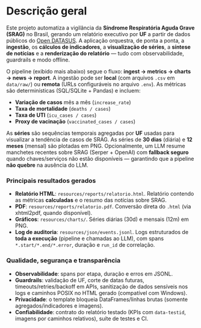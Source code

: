 # Descrição geral

Este projeto automatiza a vigilância da **Síndrome Respiratória Aguda Grave (SRAG)** no Brasil, gerando um relatório executivo por **UF** a partir de dados públicos do [Open DATASUS](https://opendatasus.saude.gov.br). A aplicação orquestra, de ponta a ponta, a **ingestão**, os **cálculos de indicadores**, a **visualização de séries**, a **síntese de notícias** e a **renderização do relatório** — tudo com observabilidade, guardrails e modo offline.

O pipeline (exibido mais abaixo) segue o fluxo: **ingest → metrics → charts → news → report**. A ingestão pode ser **local** (com arquivos `.csv` em `data/raw/`) ou **remota** (URLs configuráveis no arquivo `.env`). As métricas são determinísticas (SQL/SQLite + Pandas) e incluem:

- **Variação de casos** mês a mês (`increase_rate`)
- **Taxa de mortalidade** (`deaths / cases`)
- **Taxa de UTI** (`icu_cases / cases`)
- **Proxy de vacinação** (`vaccinated_cases / cases`)

As **séries** são sequências temporais agregadas por **UF** usadas para visualizar a tendência de casos de SRAG. As séries de **30 dias** (diária) e **12 meses** (mensal) são plotadas em PNG. Opcionalmente, um LLM resume manchetes recentes sobre SRAG (Serper + OpenAI) com **fallback seguro** quando chaves/serviços não estão disponíveis — garantindo que a pipeline **não quebre** na ausência do LLM.

### Principais resultados gerados

- **Relatório HTML**: `resources/reports/relatorio.html`. Relatório contendo as métricas **calculadas** e o resumo das notícias sobre SRAG.
- **PDF**: `resources/reports/relatorio.pdf`. Conversão direta do `.html` (via xhtml2pdf, quando disponível).
- **Gráficos**: `resources/charts/`. Séries diárias (30d) e mensais (12m) em PNG.
- **Log de auditoria**: `resources/json/events.jsonl`. Logs estruturados de **toda a execução** (pipeline e chamadas ao LLM), com spans `*.start/*.end/*.error`, duração e `run_id` de correlação.

### Qualidade, segurança e transparência

- **Observabilidade**: spans por etapa, duração e erros em JSONL.
- **Guardrails**: validação de UF, corte de datas futuras, timeouts/retries/backoff em APIs, sanitização de dados sensíveis nos logs e caminhos POSIX no HTML gerado (compatível com Windows).
- **Privacidade**: o template bloqueia DataFrames/linhas brutas (somente agregados/indicadores e imagens).
- **Confiabilidade**: contrato do relatório testado (KPIs com `data-testid`, imagens por caminhos relativos), suíte de testes e CI.
